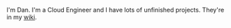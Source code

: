 I'm Dan. I'm a Cloud Engineer and I have lots of unfinished projects. They're in my [wiki](https://github.com/justdan96/justdan96/wiki).
